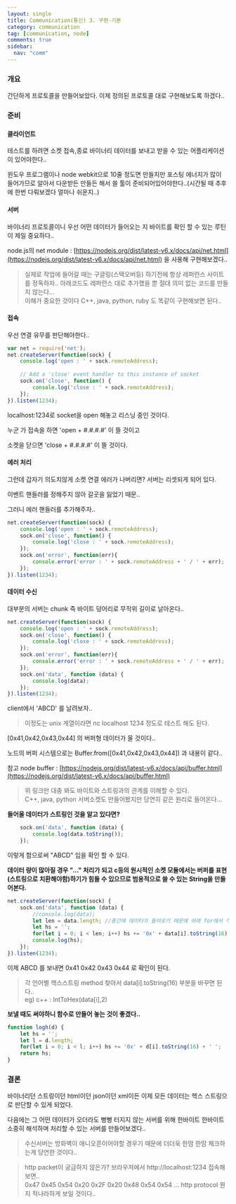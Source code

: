 ```yaml
---
layout: single
title: Communication(통신) 3. 구현-기본
category: communication
tag: [communication, node]
comments: true
sidebar:
  nav: "comm"
---
```


### 개요

간단하게 프로토콜을 만들어보았다. 이제 정의된 프로토콜 대로 구현해보도록 하겠다..

### 준비

#### 클라이언트

테스트를 하려면 소켓 접속,종료 바이너리 데이터를 보내고 받을 수 있는 어플리케이션이 있어야한다..

윈도우 프로그램이나 node webkit으로 10줄 정도면 만들지만 포스팅 에너지가 많이 들어가므로 알아서 다운받든 만들든 해서 쓸 툴이 준비되어있어야한다..(시간될 때 추후에 한번 다뤄보겠다 얼마나 쉬운지..)

#### 서버

바이너리 프로토콜이니 우선 어떤 데이터가 들어오는 지 바이트를 확인 할 수 있는 루틴이 제일 중요하다..

node.js의 net module : [https://nodejs.org/dist/latest-v6.x/docs/api/net.html](https://nodejs.org/dist/latest-v6.x/docs/api/net.html) 을 사용해 구현해보겠다..

> 실제로 작업에 들어갈 때는 구글링(스택오버등) 하기전에 항상 레퍼런스 사이트를 정독하자.. 
아래코드도 레퍼런스 대로 추가했을 뿐 절대 의미 없는 코드를 만들지 않는다...  
이해가 중요한 것이다 C++, java, python, ruby 도 똑같이 구현해보면 된다.. 

#### 접속

우선 연결 유무를 판단해야한다..

```javascript
var net = require('net');
net.createServer(function(sock) {
    console.log('open : ' + sock.remoteAddress);
    
    // Add a 'close' event handler to this instance of socket
    sock.on('close', function() {
        console.log('close : ' + sock.remoteAddress);
    });
}).listen(1234);
```

localhost:1234로 socket을 open 해놓고 리스닝 중인 것이다.

누군 가 접속을 하면 'open + #.#.#.#' 이 뜰 것이고

소켓을 닫으면 'close + #.#.#.#' 이 뜰 것이다.

#### 에러 처리

그런데 갑자기 의도치않게 소켓 연결 에러가 나버리면? 서버는 리셋되게 되어 있다.

이벤트 핸들러를 정해주지 않아 갈곳을 잃었기 때문..

그러니 에러 핸들러를 추가해주자..

```javascript
net.createServer(function(sock) {    
    console.log('open : ' + sock.remoteAddress);        
    sock.on('close', function() {
        console.log('close : ' + sock.remoteAddress);
    });
    sock.on('error', function(err){
        console.error('error : ' + sock.remoteAddress + ' / ' + err);
    });    
}).listen(1234);
```

#### 데이터 수신

대부분의 서버는 chunk 즉 바이트 덩어리로 무작위 길이로 날아온다..

```javascript
net.createServer(function(sock) {    
    console.log('open : ' + sock.remoteAddress);        
    sock.on('close', function() {
        console.log('close : ' + sock.remoteAddress);
    });
    sock.on('error', function(err){
        console.error('error : ' + sock.remoteAddress + ' / ' + err);
    });    
    sock.on('data', function (data) {
        console.log(data);
    });
}).listen(1234);
```

client에서 'ABCD' 를 날려보자..

> 이정도는 unix 계열이라면 nc localhost 1234 정도로 테스트 해도 된다.

[0x41,0x42,0x43,0x44] 의 버퍼형 데이터가 올 것이다..

노드의 버퍼 시스템으로는 Buffer.from([0x41,0x42,0x43,0x44]) 과 내용이 같다..

참고 node buffer : [https://nodejs.org/dist/latest-v6.x/docs/api/buffer.html](https://nodejs.org/dist/latest-v6.x/docs/api/buffer.html)

> 위 링크만 대충 봐도 바이트와 스트링과의 관계를 이해할 수 있다.  
C++, java, python 서버소켓도 만들어봤지만 당연히 같은 원리로 들어온다...

**들어올 데이터가 스트링인 것을 알고 있다면?**

```javascript
    sock.on('data', function (data) {
        console.log(data.toString());
    });
```

이렇게 함으로써 "ABCD" 임을 확인 할 수 있다.

**데이터 량이 많아질 경우 "..." 처리가 되고 c등의 원시적인 소켓 모듈에서는 버퍼를 표현(스트링으로 치환해야함)하기가 힘들 수 있으므로 범용적으로 쓸 수 있는 String을 만들어본다.**

```javascript
net.createServer(function(sock) {    
    sock.on('data', function (data) {
        //console.log(data);
        let len = data.length; //중간에 데이터가 들어오기 때문에 아래 for에서 직접쓰면 오류가 날수 있으므로 길이를 적어둔다
        let hs = '';
        for(let i = 0; i < len; i++) hs += '0x' + data[i].toString(16) + ' ';
        console.log(hs);        
    });
}).listen(1234);
```

이제 ABCD 를 보내면 0x41 0x42 0x43 0x44 로 확인이 된다.

> 각 언어별 헥스스트링 method 찾아서 data[i].toString(16) 부분을 바꾸면 된다..  
eg) c++ : IntToHex(data[i],2)

**보낼 때도 써야하니 함수로 만들어 놓는 것이 좋겠다..**

```javascript
function logh(d) {
    let hs = '';
    let l = d.length;
    for(let i = 0; i < l; i++) hs += '0x' + d[i].toString(16) + ' ';
    return hs;   
}
```

### 결론

바이너리던 스트링이던 html이던 json이던 xml이든 이제 모든 데이터는 헥스 스트링으로 판단할 수 있게 되었다.

다음에는 그 어떤 데이터가 오더라도 뻥뻥 터지지 않는 서버를 위해 한바이트 한바이트 소중히 해석하며 처리할 수 있는 서버를 만들어보겠다..

> 수신서버는 방화벽이 애니오픈이어야할 경우기 때문에 더더욱 한땀 한땀 체크하는게 당연한 것이다..

> http packet이 궁금하지 않은가? 브라우저에서 http://localhost:1234 접속해보면..    
0x47 0x45 0x54 0x20 0x2F 0x20 0x48 0x54 0x54 ... http protocol 뭔지 적나라하게 보일 것이다..